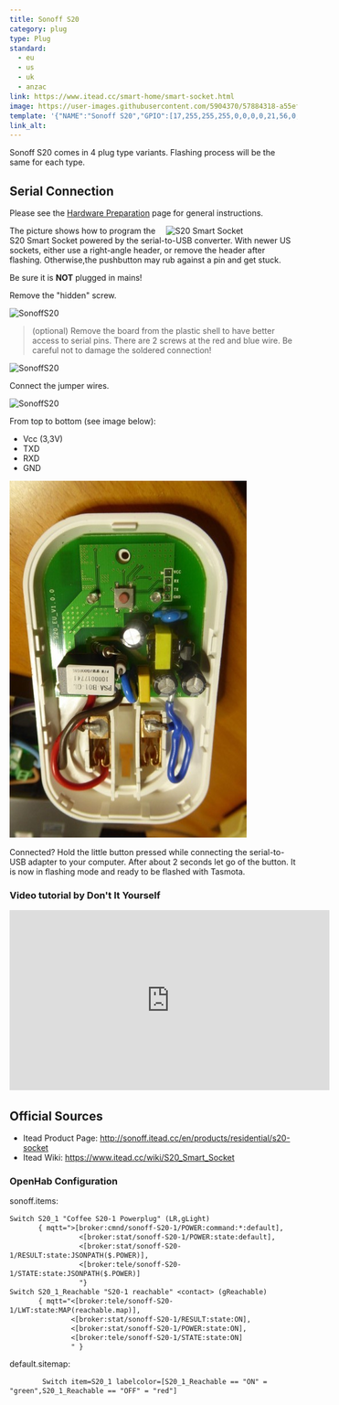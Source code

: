 ```yaml
---
title: Sonoff S20
category: plug
type: Plug
standard: 
  - eu
  - us
  - uk
  - anzac
link: https://www.itead.cc/smart-home/smart-socket.html
image: https://user-images.githubusercontent.com/5904370/57884318-a55ef700-7828-11e9-8cb5-52d9fb54d9fa.png
template: '{"NAME":"Sonoff S20","GPIO":[17,255,255,255,0,0,0,0,21,56,0,0,0],"FLAG":0,"BASE":8}' 
link_alt: 
---
```

Sonoff S20 comes in 4 plug type variants. Flashing process will be the same for each type.
## Serial Connection

Please see the [Hardware Preparation](https://github.com/arendst/Sonoff-Tasmota/wiki/Hardware-Preparation) page for general instructions.

<img alt="S20 Smart Socket" src="https://github.com/arendst/arendst.github.io/blob/master/media/s20b.jpg?raw=true" width="230" align="right" /> 
The picture shows how to program the S20 Smart Socket powered by the serial-to-USB converter.  With newer US sockets, either use a right-angle header, or remove the header after flashing.  Otherwise,the pushbutton may rub against a pin and get stuck.

Be sure it is **NOT** plugged in mains!

Remove the "hidden" screw.

<img alt="SonoffS20" src="https://i.imgur.com/fnXEqOW.jpg" width="230" />

> (optional) Remove the board from the plastic shell to have better access to serial pins.
There are 2 screws at the red and blue wire. Be careful not to damage the soldered connection!

<img alt="SonoffS20" src="https://i.imgur.com/KX00Uer.jpg" width="230" />

Connect the jumper wires.

<img alt="SonoffS20" src="https://i.imgur.com/i8DCijJ.jpg" width="230" />

From top to bottom (see image below):
- Vcc (3,3V)
- TXD
- RXD
- GND

![S20 Board](https://raw.githubusercontent.com/reloxx13/reloxx13.github.io/master/media/tasmota-wiki-beginner-guide/20160722_195356x-624x415.jpg)

Connected?
Hold the little button pressed while connecting the serial-to-USB adapter to your computer. After about 2 seconds let go of the button. It is now in flashing mode and ready to be flashed with Tasmota.

### Video tutorial by Don't It Yourself
<iframe width="560" height="315" src="https://www.youtube.com/embed/5k_35ppDPho" frameborder="0" allow="accelerometer; autoplay; encrypted-media; gyroscope; picture-in-picture" allowfullscreen></iframe>

## Official Sources
* Itead Product Page: http://sonoff.itead.cc/en/products/residential/s20-socket
* Itead Wiki: https://www.itead.cc/wiki/S20_Smart_Socket

### OpenHab Configuration

sonoff.items:
```
Switch S20_1 "Coffee S20-1 Powerplug" (LR,gLight) 
       { mqtt=">[broker:cmnd/sonoff-S20-1/POWER:command:*:default],
                 <[broker:stat/sonoff-S20-1/POWER:state:default],
                 <[broker:stat/sonoff-S20-1/RESULT:state:JSONPATH($.POWER)],
                 <[broker:tele/sonoff-S20-1/STATE:state:JSONPATH($.POWER)]
                 "}
Switch S20_1_Reachable "S20-1 reachable" <contact> (gReachable)
       { mqtt="<[broker:tele/sonoff-S20-1/LWT:state:MAP(reachable.map)],
               <[broker:stat/sonoff-S20-1/RESULT:state:ON],
               <[broker:stat/sonoff-S20-1/POWER:state:ON],
               <[broker:tele/sonoff-S20-1/STATE:state:ON]
               " }
```

default.sitemap:
```
        Switch item=S20_1 labelcolor=[S20_1_Reachable == "ON" = "green",S20_1_Reachable == "OFF" = "red"]

```

